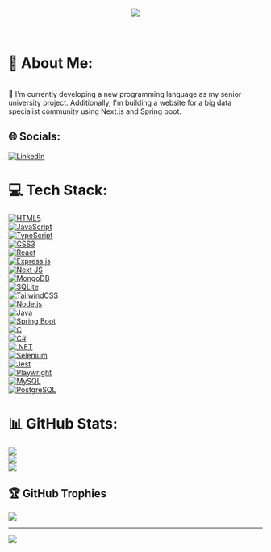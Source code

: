 <h1 align="center">
    <img src="https://readme-typing-svg.herokuapp.com/?font=Righteous&size=35&center=true&vCenter=true&width=500&height=70&duration=4000&lines=Hi+There!+👋;+I'm+Mohammad+Abbass!;+A+passionate+Full+Stack+developer;" />
</h1>

<br/>

# 💫 About Me:
<br>🔭 I'm currently developing a new programming language as my senior university project. Additionally, I'm building a website for a big data specialist community using Next.js and Spring boot.


## 🌐 Socials:
[![LinkedIn](https://img.shields.io/badge/LinkedIn-%230077B5.svg?logo=linkedin&logoColor=white)](https://linkedin.com/in/https://www.linkedin.com/in/mohammad-abbass/) 

# 💻 Tech Stack:
[![HTML5](https://img.shields.io/badge/html5-%23E34F26.svg?style=for-the-badge&logo=html5&logoColor=white)](https://www.w3schools.com/html/)  
[![JavaScript](https://img.shields.io/badge/javascript-%23323330.svg?style=for-the-badge&logo=javascript&logoColor=%23F7DF1E)](https://www.w3schools.com/js/)  
[![TypeScript](https://img.shields.io/badge/typescript-%23007ACC.svg?style=for-the-badge&logo=typescript&logoColor=white)](https://www.typescriptlang.org/)  
[![CSS3](https://img.shields.io/badge/css3-%231572B6.svg?style=for-the-badge&logo=css3&logoColor=white)](https://www.w3schools.com/css/)  
[![React](https://img.shields.io/badge/react-%2320232a.svg?style=for-the-badge&logo=react&logoColor=%2361DAFB)](https://reactjs.org/)  
[![Express.js](https://img.shields.io/badge/express.js-%23404d59.svg?style=for-the-badge&logo=express&logoColor=%2361DAFB)](https://expressjs.com/)  
[![Next JS](https://img.shields.io/badge/Next-black?style=for-the-badge&logo=next.js&logoColor=white)](https://nextjs.org/)  
[![MongoDB](https://img.shields.io/badge/MongoDB-%234ea94b.svg?style=for-the-badge&logo=mongodb&logoColor=white)](https://www.mongodb.com/)  
[![SQLite](https://img.shields.io/badge/sqlite-%2307405e.svg?style=for-the-badge&logo=sqlite&logoColor=white)](https://www.sqlite.org/)  
[![TailwindCSS](https://img.shields.io/badge/tailwindcss-%2338B2AC.svg?style=for-the-badge&logo=tailwind-css&logoColor=white)](https://tailwindcss.com/)  
[![Node.js](https://img.shields.io/badge/node.js-6DA55F?style=for-the-badge&logo=node.js&logoColor=white)](https://nodejs.org/)  
[![Java](https://img.shields.io/badge/java-007396?style=for-the-badge&logo=java&logoColor=white)](https://www.java.com/)  
[![Spring Boot](https://img.shields.io/badge/spring%20boot-6DB33F?style=for-the-badge&logo=springboot&logoColor=white)](https://spring.io/projects/spring-boot)  
[![C](https://img.shields.io/badge/c-A8B9CC?style=for-the-badge&logo=c&logoColor=white)](https://www.gnu.org/software/gnu-c-manual/gnu-c-manual.html)  
[![C#](https://img.shields.io/badge/c%23-239120?style=for-the-badge&logo=csharp&logoColor=white)](https://docs.microsoft.com/en-us/dotnet/csharp/)  
[![.NET](https://img.shields.io/badge/.NET-512BD4?style=for-the-badge&logo=dotnet&logoColor=white)](https://dotnet.microsoft.com/)  
[![Selenium](https://img.shields.io/badge/selenium-43B02A?style=for-the-badge&logo=selenium&logoColor=white)](https://www.selenium.dev/)  
[![Jest](https://img.shields.io/badge/jest-C21325?style=for-the-badge&logo=jest&logoColor=white)](https://jestjs.io/)  
[![Playwright](https://img.shields.io/badge/playwright-2E8B57?style=for-the-badge&logo=playwright&logoColor=white)](https://playwright.dev/)  
[![MySQL](https://img.shields.io/badge/mysql-4479A1?style=for-the-badge&logo=mysql&logoColor=white)](https://www.mysql.com/)  
[![PostgreSQL](https://img.shields.io/badge/postgresql-4169E1?style=for-the-badge&logo=postgresql&logoColor=white)](https://www.postgresql.org/)

# 📊 GitHub Stats:
![](https://github-readme-stats.vercel.app/api?username=Mohammad-y-abbass&theme=dark&hide_border=false&include_all_commits=false&count_private=false)<br/>
![](https://github-readme-streak-stats.herokuapp.com/?user=Mohammad-y-abbass&theme=dark&hide_border=false)<br/>
![](https://github-readme-stats.vercel.app/api/top-langs/?username=Mohammad-y-abbass&theme=dark&hide_border=false&include_all_commits=false&count_private=false&layout=compact)

## 🏆 GitHub Trophies
![](https://github-profile-trophy.vercel.app/?username=Mohammad-y-abbass&theme=radical&no-frame=false&no-bg=false&margin-w=4)

---
[![](https://visitcount.itsvg.in/api?id=Mohammad-y-abbass&icon=0&color=0)](https://visitcount.itsvg.in)

<!-- Proudly created with GPRM ( https://gprm.itsvg.in ) -->
